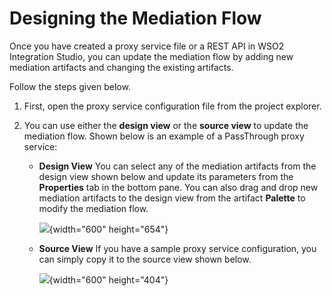 # Designing the Mediation Flow

Once you have created a proxy service file or a REST API in WSO2 Integration Studio, you can update the mediation flow by adding new mediation artifacts and changing the existing artifacts.

Follow the steps given below.

1.  First, open the proxy service configuration file from the project explorer.
2.  You can use either the **design view** or the **source view** to update the mediation flow. Shown below is an example of a PassThrough proxy service:

    -   **Design View**
        You can select any of the mediation artifacts from the design view shown below and update its parameters from the **Properties** tab in the bottom pane. You can also drag and drop new mediation artifacts to the design view from the artifact **Palette** to modify the mediation flow.

        ![](attachments/119130913/119130917.png){width="600" height="654"}

    -   **Source View**
        If you have a sample proxy service configuration, you can simply copy it to the source view shown below.

        ![](attachments/119130913/119130916.png){width="600" height="404"}